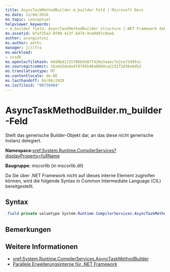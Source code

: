 ```yaml
---
title: AsyncTaskMethodBuilder.m_builder Feld | Microsoft Docs
ms.date: 11/04/2016
ms.topic: conceptual
helpviewer_keywords:
- m_builder field, AsyncTaskMethodBuilder structure [.NET Framework debug engines]
ms.assetid: bfaf25a2-0f08-413f-b474-9ce0d97c0eeb
author: acangialosi
ms.author: anthc
manager: jillfra
ms.workload:
- vssdk
ms.openlocfilehash: 0dd8bd1215700b8387f420e3aaec7e2ce73d9fec
ms.sourcegitcommit: 16a4a5da4a4fd795b46a0869ca2152f2d36e6db2
ms.translationtype: MT
ms.contentlocale: de-DE
ms.lasthandoff: 04/06/2020
ms.locfileid: "80739404"
---
```

# <a name="asynctaskmethodbuilderm_builder-field"></a>AsyncTaskMethodBuilder.m_builder-Feld
Stellt das generische Builder-Objekt dar, an das diese nicht generische Instanz delegiert.

 **Namespace:**<xref:System.Runtime.CompilerServices?displayProperty=fullName>

 **Baugruppe:** mscorlib (in mscorlib.dll)

 Da Sie über .NET Framework nicht auf dieses interne Element zugreifen können, wird die folgende Syntax in Common Intermediate Language (CIL) bereitgestellt.

## <a name="syntax"></a>Syntax

```csharp
.field private valuetype System.Runtime.CompilerServices.AsyncTaskMethodBuilder`1<valuetype System.Threading.Tasks.VoidTaskResult> m_builder
```

## <a name="remarks"></a>Bemerkungen

## <a name="see-also"></a>Weitere Informationen
- <xref:System.Runtime.CompilerServices.AsyncTaskMethodBuilder>
- [Parallele Erweiterungsinterne für .NET Framework](../../extensibility/debugger/parallel-extension-internals-for-the-dotnet-framework.md)
